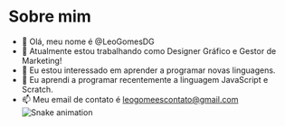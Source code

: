 # Sobre mim
- 👋 Olá, meu nome é @LeoGomesDG
- 🔭 Atualmente estou trabalhando como Designer Gráfico e Gestor de Marketing!
- 👀 Eu estou interessado em aprender a programar novas linguagens.
- 🌱 Eu aprendi a programar recentemente a linguagem JavaScript e Scratch.
- 📫 Meu email de contato é leogomeescontato@gmail.com
![Snake animation](https://github.com/LeoGomesDG/LeoGomesDG/blob/output/github-contribution-grid-snake.svg)
